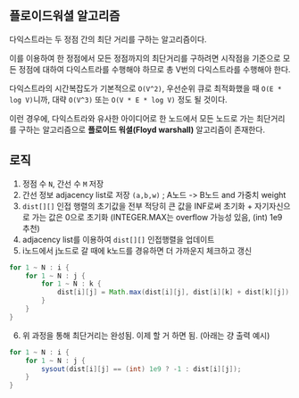 ## 플로이드워셜 알고리즘

다익스트라는 두 정점 간의 최단 거리를 구하는 알고리즘이다.

이를 이용하여 한 정점에서 모든 정점까지의 최단거리를 구하려면 시작점을 기준으로 모든 정점에 대하여 다익스트라를 수행해야 하므로 총 V번의 다익스트라를 수행해야 한다.

다익스트라의 시간복잡도가 기본적으로 `O(V^2)`, 우선순위 큐로 최적화했을 때 `O(E * log V)`니까, 대략 `O(V^3)` 또는 `O(V * E * log V)` 정도 될 것이다.

이런 경우에, 다익스트라와 유사한 아이디어로 한 노드에서 모든 노드로 가는 최단거리를 구하는 알고리즘으로 __플로이드 워셜(Floyd warshall)__ 알고리즘이 존재한다.

## 로직

1. 정점 수 `N`, 간선 수 `M` 저장
2. 간선 정보 adjacency list로 저장 `(a,b,w)` ; A노드 -> B노드 and 가중치 weight
3. `dist[][]` 인접 행렬의 초기값을 전부 적당히 큰 값을 INF로써 초기화 + 자기자신으로 가는 값은 0으로 초기화 (INTEGER.MAX는 overflow 가능성 있음, (int) 1e9 추천)
4. adjacency list를 이용하여 `dist[][]` 인접행렬을 업데이트
5. i노드에서 j노드로 갈 때에 k노드를 경유하면 더 가까운지 체크하고 갱신
```java
for 1 ~ N : i {
    for 1 ~ N : j {
        for 1 ~ N : k {
            dist[i][j] = Math.max(dist[i][j], dist[i][k] + dist[k][j]);
        }    
    }
}
```
   
6. 위 과정을 통해 최단거리는 완성됨. 이제 할 거 하면 됨. (아래는 걍 출력 예시)
```java
for 1 ~ N : i {
    for 1 ~ N : j {
        sysout(dist[i][j] == (int) 1e9 ? -1 : dist[i][j]);
    }
}
```